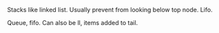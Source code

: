 Stacks like linked list. Usually prevent from looking below top node. Lifo.

Queue, fifo. Can also be ll, items added to tail.